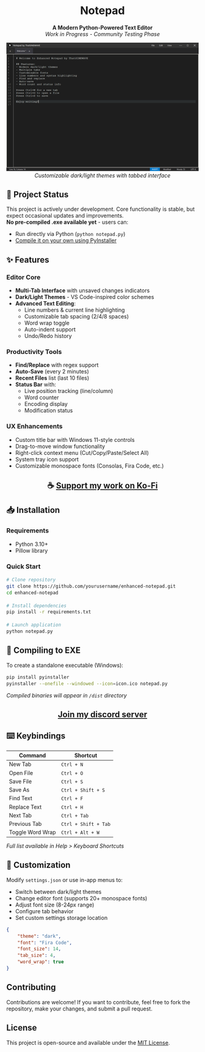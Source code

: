 <div align="center">

# Notepad

**A Modern Python-Powered Text Editor**  
*Work in Progress - Community Testing Phase*  

![Preview](https://raw.githubusercontent.com/ThatSINEWAVE/Notepad/refs/heads/main/.github/SCREENSHOTS/Notepad.png?token=GHSAT0AAAAAACSGFGDFKUIGLC6B7O5423QCZ6GD27Q)  
*Customizable dark/light themes with tabbed interface*

</div>

## 🚧 Project Status
This project is actively under development. Core functionality is stable, but expect occasional updates and improvements.  
**No pre-compiled .exe available yet** - users can:
- Run directly via Python (`python notepad.py`)
- [Compile it on your own using PyInstaller](#compiling-to-exe)

## ✨ Features

### Editor Core
- **Multi-Tab Interface** with unsaved changes indicators
- **Dark/Light Themes** - VS Code-inspired color schemes
- **Advanced Text Editing**:
  - Line numbers & current line highlighting
  - Customizable tab spacing (2/4/8 spaces)
  - Word wrap toggle
  - Auto-indent support
  - Undo/Redo history

### Productivity Tools
- **Find/Replace** with regex support
- **Auto-Save** (every 2 minutes)
- **Recent Files** list (last 10 files)
- **Status Bar** with:
  - Live position tracking (line/column)
  - Word counter
  - Encoding display
  - Modification status

### UX Enhancements
- Custom title bar with Windows 11-style controls
- Drag-to-move window functionality
- Right-click context menu (Cut/Copy/Paste/Select All)
- System tray icon support
- Customizable monospace fonts (Consolas, Fira Code, etc.)

<div align="center">

## ☕ [Support my work on Ko-Fi](https://ko-fi.com/thatsinewave)

</div>

## 📥 Installation

### Requirements
- Python 3.10+
- Pillow library

### Quick Start
```bash
# Clone repository
git clone https://github.com/yourusername/enhanced-notepad.git
cd enhanced-notepad

# Install dependencies
pip install -r requirements.txt

# Launch application
python notepad.py
```

## 🔧 Compiling to EXE
To create a standalone executable (Windows):
```bash
pip install pyinstaller
pyinstaller --onefile --windowed --icon=icon.ico notepad.py
```
*Compiled binaries will appear in `/dist` directory*

<div align="center">

## [Join my discord server](https://discord.gg/2nHHHBWNDw)

</div>

## ⌨️ Keybindings

| Command              | Shortcut          |
|----------------------|-------------------|
| New Tab              | `Ctrl + N`        |
| Open File            | `Ctrl + O`        |
| Save File            | `Ctrl + S`        |
| Save As              | `Ctrl + Shift + S`|
| Find Text            | `Ctrl + F`        |
| Replace Text         | `Ctrl + H`        |
| Next Tab             | `Ctrl + Tab`      |
| Previous Tab         | `Ctrl + Shift + Tab`|
| Toggle Word Wrap     | `Ctrl + Alt + W`  |

*Full list available in Help > Keyboard Shortcuts*

## 🎨 Customization
Modify `settings.json` or use in-app menus to:
- Switch between dark/light themes
- Change editor font (supports 20+ monospace fonts)
- Adjust font size (8-24px range)
- Configure tab behavior
- Set custom settings storage location

```json
{
    "theme": "dark",
    "font": "Fira Code",
    "font_size": 14,
    "tab_size": 4,
    "word_wrap": true
}
```

## Contributing

Contributions are welcome! If you want to contribute, feel free to fork the repository, make your changes, and submit a pull request.

## License

This project is open-source and available under the [MIT License](LICENSE).